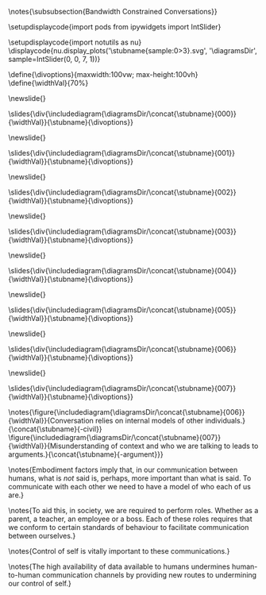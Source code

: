 \notes{\subsubsection{Bandwidth Constrained Conversations}}

\setupdisplaycode{import pods
from ipywidgets import IntSlider}


\setupdisplaycode{import notutils as nu}
\displaycode{nu.display_plots('\stubname{sample:0>3}.svg', 
                            '\diagramsDir',  sample=IntSlider(0, 0, 7, 1))}

\define{\divoptions}{maxwidth:100vw; max-height:100vh}
\define{\widthVal}{70%}

\newslide{}

\slides{\div{\includediagram{\diagramsDir/\concat{\stubname}{000}}{\widthVal}}{\stubname}{\divoptions}}

\newslide{}

\slides{\div{\includediagram{\diagramsDir/\concat{\stubname}{001}}{\widthVal}}{\stubname}{\divoptions}}

\newslide{}

\slides{\div{\includediagram{\diagramsDir/\concat{\stubname}{002}}{\widthVal}}{\stubname}{\divoptions}}

\newslide{}

\slides{\div{\includediagram{\diagramsDir/\concat{\stubname}{003}}{\widthVal}}{\stubname}{\divoptions}}

\newslide{}

\slides{\div{\includediagram{\diagramsDir/\concat{\stubname}{004}}{\widthVal}}{\stubname}{\divoptions}}

\newslide{}

\slides{\div{\includediagram{\diagramsDir/\concat{\stubname}{005}}{\widthVal}}{\stubname}{\divoptions}}

\newslide{}

\slides{\div{\includediagram{\diagramsDir/\concat{\stubname}{006}}{\widthVal}}{\stubname}{\divoptions}}

\newslide{}

\slides{\div{\includediagram{\diagramsDir/\concat{\stubname}{007}}{\widthVal}}{\stubname}{\divoptions}}

\notes{\figure{\includediagram{\diagramsDir/\concat{\stubname}{006}}{\widthVal}}{Conversation relies on internal models of other individuals.}{\concat{\stubname}{-civil}}
\figure{\includediagram{\diagramsDir/\concat{\stubname}{007}}{\widthVal}}{Misunderstanding of context and who we are talking to leads to arguments.}{\concat{\stubname}{-argument}}}

\notes{Embodiment factors imply that, in our communication between humans, what is *not* said is, perhaps, more important than what is said. To communicate with each other we need to have a model of who each of us are.} 

\notes{To aid this, in society, we are required to perform roles. Whether as a parent, a teacher, an employee or a boss. Each of these roles requires that we conform to certain standards of behaviour to facilitate communication between ourselves.}

\notes{Control of self is vitally important to these communications.}

\notes{The high availability of data available to humans undermines human-to-human communication channels by providing new routes to undermining our control of self.}
